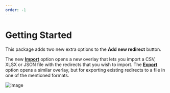 ```yaml
---
order: -1
---
```


# Getting Started

This package adds two new extra options to the **Add new redirect** button.

The new [**Import**](./import/) option opens a new overlay that lets you import a CSV, XLSX or JSON file with the redirects that you wish to import. The [**Export**](./export/) option opens a similar overlay, but for exporting existing redirects to a file in one of the mentioned formats.

![image](https://user-images.githubusercontent.com/3634580/241248905-14805466-d3cd-4dd6-b10c-8a161175095d.png)